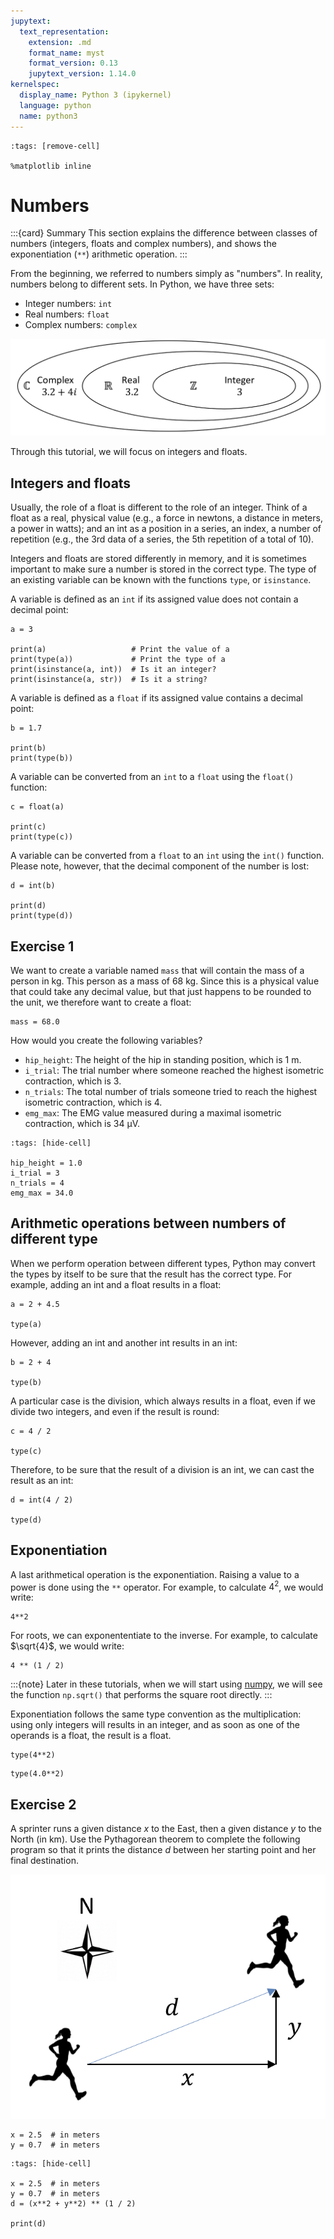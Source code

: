 ```yaml
---
jupytext:
  text_representation:
    extension: .md
    format_name: myst
    format_version: 0.13
    jupytext_version: 1.14.0
kernelspec:
  display_name: Python 3 (ipykernel)
  language: python
  name: python3
---
```


```{code-cell} ipython3
:tags: [remove-cell]

%matplotlib inline
```

# Numbers

:::{card} Summary
This section explains the difference between classes of numbers (integers, floats and complex numbers), and shows the exponentiation (`**`) arithmetic operation.
:::

From the beginning, we referred to numbers simply as "numbers". In reality, numbers belong to different sets. In Python, we have three sets:

- Integer numbers: `int`
- Real numbers: `float`
- Complex numbers: `complex`

![number sets -height:shorter](_static/images/number_sets.png)

Through this tutorial, we will focus on integers and floats.

## Integers and floats

Usually, the role of a float is different to the role of an integer. Think of a float as a real, physical value (e.g., a force in newtons, a distance in meters, a power in watts); and an int as a position in a series, an index, a number of repetition (e.g., the 3rd data of a series, the 5th repetition of a total of 10).

Integers and floats are stored differently in memory, and it is sometimes important to make sure a number is stored in the correct type. The type of an existing variable can be known with the functions `type`, or `isinstance`.

A variable is defined as an `int` if its assigned value does not contain a decimal point:

```{code-cell} ipython3
a = 3

print(a)                   # Print the value of a
print(type(a))             # Print the type of a
print(isinstance(a, int))  # Is it an integer?
print(isinstance(a, str))  # Is it a string?
```

A variable is defined as a `float` if its assigned value contains a decimal point:

```{code-cell} ipython3
b = 1.7

print(b)
print(type(b))
```

A variable can be converted from an `int` to a `float` using the `float()` function:

```{code-cell} ipython3
c = float(a)

print(c)
print(type(c))
```

A variable can be converted from a `float` to an `int` using the `int()` function. Please note, however, that the decimal component of the number is lost:

```{code-cell} ipython3
d = int(b)

print(d)
print(type(d))
```


## Exercise 1

We want to create a variable named `mass` that will contain the mass of a person in kg. This person as a mass of 68 kg. Since this is a physical value that could take any decimal value, but that just happens to be rounded to the unit, we therefore want to create a float:

```
mass = 68.0
```

How would you create the following variables?

- `hip_height`: The height of the hip in standing position, which is 1 m.
- `i_trial`: The trial number where someone reached the highest isometric contraction, which is 3.
- `n_trials`: The total number of trials someone tried to reach the highest isometric contraction, which is 4.
- `emg_max`: The EMG value measured during a maximal isometric contraction, which is 34 μV.

```{code-cell} ipython3
:tags: [hide-cell]

hip_height = 1.0
i_trial = 3
n_trials = 4
emg_max = 34.0
```

## Arithmetic operations between numbers of different type

When we perform operation between different types, Python may convert the types by itself to be sure that the result has the correct type. For example, adding an int and a float results in a float:

```{code-cell} ipython3
a = 2 + 4.5

type(a)
```

However, adding an int and another int results in an int:

```{code-cell} ipython3
b = 2 + 4

type(b)
```

A particular case is the division, which always results in a float, even if we divide two integers, and even if the result is round:

```{code-cell} ipython3
c = 4 / 2

type(c)
```

Therefore, to be sure that the result of a division is an int, we can cast the result as an int:

```{code-cell} ipython3
d = int(4 / 2)

type(d)
```

## Exponentiation

A last arithmetical operation is the exponentiation. Raising a value to a power is done using the `**` operator. For example, to calculate $4^2$, we would write:

```{code-cell} ipython3
4**2
```

For roots, we can exponententiate to the inverse. For example, to calculate $\sqrt{4}$, we would write:

```{code-cell} ipython3
4 ** (1 / 2)
```

:::{note}
Later in these tutorials, when we will start using [numpy](numpy.md), we will see the function `np.sqrt()` that performs the square root directly.
:::

Exponentiation follows the same type convention as the multiplication: using only integers will results in an integer, and as soon as one of the operands is a float, the result is a float.

```{code-cell} ipython3
type(4**2)
```

```{code-cell} ipython3
type(4.0**2)
```


## Exercise 2

A sprinter runs a given distance $x$ to the East, then a given distance $y$ to the North (in km). Use the Pythagorean theorem to complete the following program so that it prints the distance $d$ between her starting point and her final destination.

![exercice_illustration -height:shorter](_static/images/exercice_pythagore.png)

```
x = 2.5  # in meters
y = 0.7  # in meters
```

```{code-cell} ipython3
:tags: [hide-cell]

x = 2.5  # in meters
y = 0.7  # in meters
d = (x**2 + y**2) ** (1 / 2)

print(d)
```
